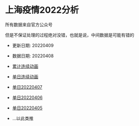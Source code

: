 # 上海疫情2022分析

所有数据来自官方公众号

但是不保证处理的过程绝对没错，也就是说，中间数据是可能有错的

- 更新日期: 20220409
- 数据日期: 20220408

- [累计连续动画](https://qhduan.github.io/sh-cov/?map=accumulate)
- [单日连续动画](https://qhduan.github.io/sh-cov/?map=single)
- [单日20220407](https://qhduan.github.io/sh-cov/?map=20220407)
- [单日20220406](https://qhduan.github.io/sh-cov/?map=20220406)
- [单日20220405](https://qhduan.github.io/sh-cov/?map=20220405)
- ...以此类推
